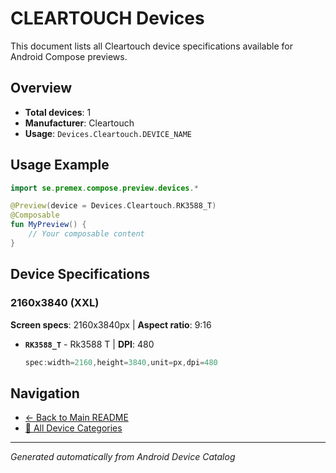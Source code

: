 # CLEARTOUCH Devices

This document lists all Cleartouch device specifications available for Android Compose previews.

## Overview

- **Total devices**: 1
- **Manufacturer**: Cleartouch
- **Usage**: `Devices.Cleartouch.DEVICE_NAME`

## Usage Example

```kotlin
import se.premex.compose.preview.devices.*

@Preview(device = Devices.Cleartouch.RK3588_T)
@Composable
fun MyPreview() {
    // Your composable content
}
```

## Device Specifications

### 2160x3840 (XXL)

**Screen specs**: 2160x3840px | **Aspect ratio**: 9:16

- **`RK3588_T`** - Rk3588 T | **DPI**: 480
  ```kotlin
  spec:width=2160,height=3840,unit=px,dpi=480
  ```

## Navigation

- [← Back to Main README](../../README.md)
- [📱 All Device Categories](../README.md)

---
*Generated automatically from Android Device Catalog*
